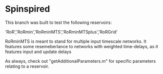 # Spinspired

This branch was built to test the following reservoirs:

  'RoR','RoRmin','RoRminMTS','RoRminMTSplus','RoRGrid'
  
RoRminMTS is meant to stand for multiple input timescale networks. It features some resemeberlance to networks with weighted time-delays, as it features input and update delays

As always, check out "getAdditionalParameters.m" for specific parameters relating to a reservoir.
